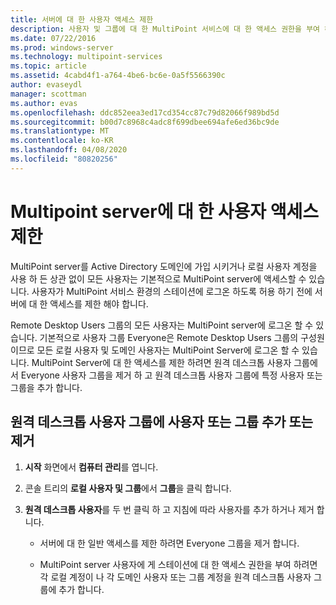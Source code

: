 ```yaml
---
title: 서버에 대 한 사용자 액세스 제한
description: 사용자 및 그룹에 대 한 MultiPoint 서비스에 대 한 액세스 권한을 부여 하거나 거부 하는 방법 알아보기
ms.date: 07/22/2016
ms.prod: windows-server
ms.technology: multipoint-services
ms.topic: article
ms.assetid: 4cabd4f1-a764-4be6-bc6e-0a5f5566390c
author: evaseydl
manager: scottman
ms.author: evas
ms.openlocfilehash: ddc852eea3ed17cd354cc87c79d82066f989bd5d
ms.sourcegitcommit: b00d7c8968c4adc8f699dbee694afe6ed36bc9de
ms.translationtype: MT
ms.contentlocale: ko-KR
ms.lasthandoff: 04/08/2020
ms.locfileid: "80820256"
---
```

# <a name="limit-users-access-to-the-multipoint-server"></a>Multipoint server에 대 한 사용자 액세스 제한
MultiPoint server를 Active Directory 도메인에 가입 시키거나 로컬 사용자 계정을 사용 하 든 상관 없이 모든 사용자는 기본적으로 MultiPoint server에 액세스할 수 있습니다. 사용자가 MultiPoint 서비스 환경의 스테이션에 로그온 하도록 허용 하기 전에 서버에 대 한 액세스를 제한 해야 합니다.  
  
Remote Desktop Users 그룹의 모든 사용자는 MultiPoint server에 로그온 할 수 있습니다. 기본적으로 사용자 그룹 Everyone은 Remote Desktop Users 그룹의 구성원 이므로 모든 로컬 사용자 및 도메인 사용자는 MultiPoint Server에 로그온 할 수 있습니다. MultiPoint Server에 대 한 액세스를 제한 하려면 원격 데스크톱 사용자 그룹에서 Everyone 사용자 그룹을 제거 하 고 원격 데스크톱 사용자 그룹에 특정 사용자 또는 그룹을 추가 합니다.  
  
## <a name="add-or-remove-users-or-groups-to-the-remote-desktop-users-group"></a>원격 데스크톱 사용자 그룹에 사용자 또는 그룹 추가 또는 제거  
  
1.  **시작** 화면에서 **컴퓨터 관리**를 엽니다.  
  
2.  콘솔 트리의 **로컬 사용자 및 그룹**에서 **그룹**을 클릭 합니다.  
  
3.  **원격 데스크톱 사용자**를 두 번 클릭 하 고 지침에 따라 사용자를 추가 하거나 제거 합니다.  
  
    -   서버에 대 한 일반 액세스를 제한 하려면 Everyone 그룹을 제거 합니다.  
  
    -   MultiPoint server 사용자에 게 스테이션에 대 한 액세스 권한을 부여 하려면 각 로컬 계정이 나 각 도메인 사용자 또는 그룹 계정을 원격 데스크톱 사용자 그룹에 추가 합니다.  